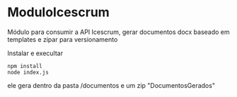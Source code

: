 # ModuloIcescrum
Módulo para consumir a API Icescrum, gerar documentos docx baseado em templates e zipar para versionamento

Instalar e execultar
```
npm install
node index.js
```


ele gera dentro da pasta /documentos e um zip "DocumentosGerados" 